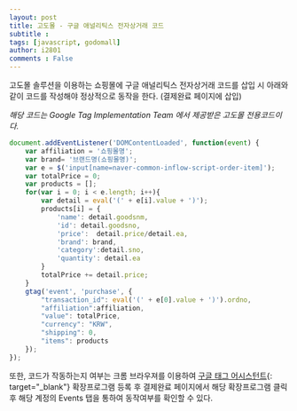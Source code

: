```yaml
---
layout: post
title: 고도몰 - 구글 애널리틱스 전자상거래 코드
subtitle :
tags: [javascript, godomall]
author: i2801
comments : False
---
```


고도몰 솔루션을 이용하는 쇼핑몰에 구글 애널리틱스 전자상거래 코드를 삽입 시 아래와 같이 코드를 작성해야 정상적으로 동작을 한다. (결제완료 페이지에 삽입)

*해당 코드는 Google Tag Implementation Team 에서 제공받은 고도몰 전용코드이다.*
```javascript
document.addEventListener('DOMContentLoaded', function(event) {
    var affiliation = '쇼핑몰명';
    var brand= '브랜드명(쇼핑몰명)';
    var e = $('input[name=naver-common-inflow-script-order-item]');
    var totalPrice = 0;
    var products = [];
    for(var i = 0; i < e.length; i++){
        var detail = eval('(' + e[i].value + ')');
        products[i] = {
            'name': detail.goodsnm,
            'id': detail.goodsno,
            'price':  detail.price/detail.ea,
            'brand': brand,
            'category':detail.sno,
            'quantity': detail.ea
        }
        totalPrice += detail.price;
    }
    gtag('event', 'purchase', {
        "transaction_id": eval('(' + e[0].value + ')').ordno,
        "affiliation":affiliation,
        "value": totalPrice,
        "currency": "KRW",
        "shipping": 0,
        "items": products
    });
});
```

또한, 코드가 작동하는지 여부는 크롬 브라우져를 이용하여 [구글 태그 어시스턴트](https://chrome.google.com/webstore/detail/tag-assistant-by-google/kejbdjndbnbjgmefkgdddjlbokphdefk?hl=ko){: target="_blank"} 확장프로그램 등록 후 결제완료 페이지에서 해당 확장프로그램 클릭 후 해당 계정의 Events 탭을 통하여 동작여부를 확인할 수 있다.


